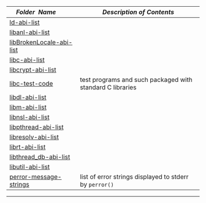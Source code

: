 |&nbsp;&nbsp;&nbsp;&nbsp;_Folder&nbsp;&nbsp;Name_&nbsp;&nbsp;&nbsp;&nbsp;| _Description of Contents_
|:----------------|--------------------------------------------------------------------------------------------------------------------------------------------------------
| [ld-abi-list](ld-abi-list.txt) |  
| [libanl-abi-list](libanl-abi-list.txt) |  
| [libBrokenLocale-abi-list](libBrokenLocale-abi-list.txt) |  
| [libc-abi-list](libc-abi-list.txt) |  
| [libcrypt-abi-list](libcrypt-abi-list.txt) |  
| [libc-test-code](libc-test-code.txt) |  test programs and such packaged with standard C libraries 
| [libdl-abi-list](libdl-abi-list.txt) |  
| [libm-abi-list](libm-abi-list.txt) |  
| [libnsl-abi-list](libnsl-abi-list.txt) |  
| [libpthread-abi-list](libpthread-abi-list.txt) |  
| [libresolv-abi-list](libresolv-abi-list.txt) |  
| [librt-abi-list](librt-abi-list.txt) |  
| [libthread_db-abi-list](libthread_db-abi-list.txt) |  
| [libutil-abi-list](libutil-abi-list.txt) |  
| [perror-message-strings](perror-message-strings.txt) |  list of error strings displayed to stderr by `perror()` 

* * *

